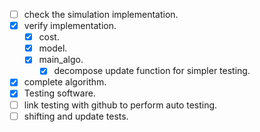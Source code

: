 - [ ] check the simulation implementation.
- [X] verify implementation.
    - [X] cost.
    - [X] model.
    - [X] main_algo.
        - [X] decompose update function for simpler testing.
- [X] complete algorithm.
- [X] Testing software.
- [ ] link testing with github to perform auto testing.
- [ ] shifting and update tests.
